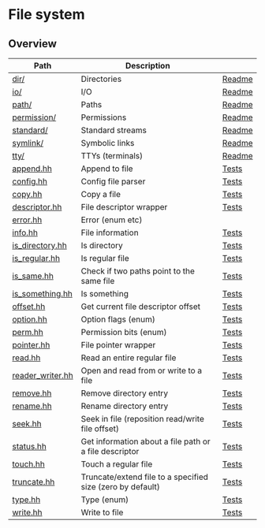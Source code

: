 # File system

## Overview

| Path                                  | Description                                                |                                |
| ------------------------------------- | ---------------------------------------------------------- | ------------------------------ |
| [dir/](dir)                           | Directories                                                | [Readme](dir/#readme)          |
| [io/](io)                             | I/O                                                        | [Readme](io/#readme)           |
| [path/](path)                         | Paths                                                      | [Readme](path/#readme)         |
| [permission/](permission)             | Permissions                                                | [Readme](permission/#readme)   |
| [standard/](standard)                 | Standard streams                                           | [Readme](standard/#readme)     |
| [symlink/](symlink)                   | Symbolic links                                             | [Readme](symlink/#readme)      |
| [tty/](tty)                           | TTYs (terminals)                                           | [Readme](tty/#readme)          |
| [append.hh](append.hh)                | Append to file                                             | [Tests](append.test.cc)        |
| [config.hh](config.hh)                | Config file parser                                         | [Tests](config.test.cc)        |
| [copy.hh](copy.hh)                    | Copy a file                                                | [Tests](copy.test.cc)          |
| [descriptor.hh](descriptor.hh)        | File descriptor wrapper                                    | [Tests](descriptor.test.cc)    |
| [error.hh](error.hh)                  | Error (enum etc)                                           |                                |
| [info.hh](info.hh)                    | File information                                           | [Tests](info.test.cc)          |
| [is\_directory.hh](is_directory.hh)   | Is directory                                               | [Tests](is_directory.test.cc)  |
| [is\_regular.hh](is_regular.hh)       | Is regular file                                            | [Tests](is_regular.test.cc)    |
| [is\_same.hh](is_same.hh)             | Check if two paths point to the same file                  | [Tests](is_same.test.cc)       |
| [is\_something.hh](is_something.hh)   | Is something                                               | [Tests](is_something.test.cc)  |
| [offset.hh](offset.hh)                | Get current file descriptor offset                         | [Tests](offset.test.cc)        |
| [option.hh](option.hh)                | Option flags (enum)                                        | [Tests](option.test.cc)        |
| [perm.hh](perm.hh)                    | Permission bits (enum)                                     | [Tests](perm.test.cc)          |
| [pointer.hh](pointer.hh)              | File pointer wrapper                                       | [Tests](pointer.test.cc)       |
| [read.hh](read.hh)                    | Read an entire regular file                                | [Tests](read.test.cc)          |
| [reader\_writer.hh](reader_writer.hh) | Open and read from or write to a file                      | [Tests](reader_writer.test.cc) |
| [remove.hh](remove.hh)                | Remove directory entry                                     | [Tests](remove.test.cc)        |
| [rename.hh](rename.hh)                | Rename directory entry                                     | [Tests](rename.test.cc)        |
| [seek.hh](seek.hh)                    | Seek in file (reposition read/write file offset)           | [Tests](seek.test.cc)          |
| [status.hh](status.hh)                | Get information about a file path or a file descriptor     | [Tests](status.test.cc)        |
| [touch.hh](touch.hh)                  | Touch a regular file                                       | [Tests](touch.test.cc)         |
| [truncate.hh](truncate.hh)            | Truncate/extend file to a specified size (zero by default) | [Tests](truncate.test.cc)      |
| [type.hh](type.hh)                    | Type (enum)                                                | [Tests](type.test.cc)          |
| [write.hh](write.hh)                  | Write to file                                              | [Tests](write.test.cc)         |
